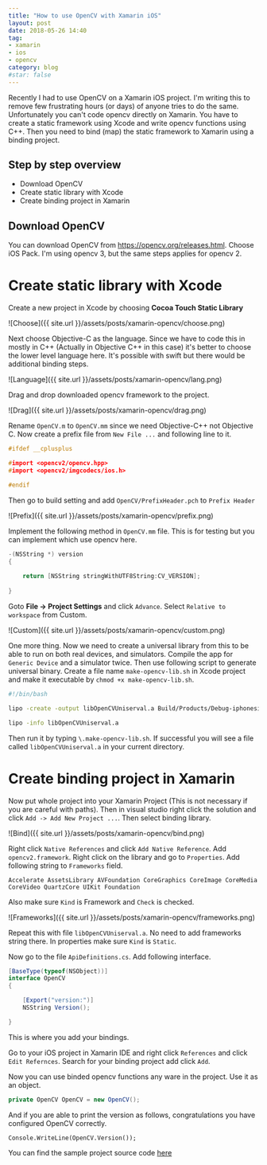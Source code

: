 ```yaml
---
title: "How to use OpenCV with Xamarin iOS"
layout: post
date: 2018-05-26 14:40
tag:
- xamarin
- ios
- opencv
category: blog
#star: false
---
```


Recently I had to use OpenCV on a Xamarin iOS project. I'm writing this to remove few frustrating hours (or days) of anyone tries to do the same. Unfortunately you can't code opencv directly on Xamarin. You have to create a static framework using Xcode and write opencv functions using C++. Then you need to bind (map) the static framework to Xamarin using a binding project. 

## Step by step overview

* Download OpenCV
* Create static library with Xcode
* Create binding project in Xamarin

## Download OpenCV

You can download OpenCV from https://opencv.org/releases.html. Choose iOS Pack. I'm using opencv 3, but the same steps applies for opencv 2.

# Create static library with Xcode

Create a new project in Xcode by choosing **Cocoa Touch Static Library**

![Choose]({{ site.url }}/assets/posts/xamarin-opencv/choose.png)

Next choose Objective-C as the language. Since we have to code this in mostly in C++ (Actually in Objective C++ in this case) it's better to choose the lower level language here. It's possible with swift but there would be additional binding steps.

![Language]({{ site.url }}/assets/posts/xamarin-opencv/lang.png)

Drag and drop downloaded opencv framework to the project.

![Drag]({{ site.url }}/assets/posts/xamarin-opencv/drag.png)

Rename `OpenCV.m` to `OpenCV.mm` since we need Objective-C++ not Objective C. Now create a prefix file from `New File ...` and following line to it.

```cpp
#ifdef __cplusplus

#import <opencv2/opencv.hpp>
#import <opencv2/imgcodecs/ios.h>

#endif
```

Then go to build setting and add `OpenCV/PrefixHeader.pch` to `Prefix Header`

![Prefix]({{ site.url }}/assets/posts/xamarin-opencv/prefix.png)

Implement the following method in `OpenCV.mm` file. This is for testing but you can implement which use opencv here.

```c++
-(NSString *) version
{
    
    return [NSString stringWithUTF8String:CV_VERSION];
    
}
```

Goto **File -> Project Settings** and click `Advance`. Select `Relative to workspace` from Custom.

![Custom]({{ site.url }}/assets/posts/xamarin-opencv/custom.png)

One more thing. Now we need to create a universal library from this to be able to run on both real devices, and simulators. Compile the app for `Generic Device` and a simulator twice. Then use following script to generate universal binary. Create a file name `make-opencv-lib.sh` in Xcode project and make it executable by `chmod +x make-opencv-lib.sh`.

```bash
#!/bin/bash

lipo -create -output libOpenCVUniserval.a Build/Products/Debug-iphonesimulator/libOpenCV.a Build/Products/Debug-iphoneos/libOpenCV.a

lipo -info libOpenCVUniserval.a
```

Then run it by typing `\.make-opencv-lib.sh`. If successful you will see a file called `libOpenCVUniserval.a` in your current directory.

# Create binding project in Xamarin

Now put whole project into your Xamarin Project (This is not necessary if you are careful with paths). Then in visual studio right click the solution and click `Add -> Add New Project ...`. Then select binding library.

![Bind]({{ site.url }}/assets/posts/xamarin-opencv/bind.png)

Right click `Native References` and click `Add Native Reference`. Add `opencv2.framework`. Right click on the library and go to `Properties`. Add following string to `Frameworks` field.

```
Accelerate AssetsLibrary AVFoundation CoreGraphics CoreImage CoreMedia CoreVideo QuartzCore UIKit Foundation
```

Also make sure `Kind` is Framework and `Check` is checked.

![Frameworks]({{ site.url }}/assets/posts/xamarin-opencv/frameworks.png)

Repeat this with file `libOpenCVUniserval.a`. No need to add frameworks string there. In properties make sure `Kind` is `Static`. 

Now go to the file `ApiDefinitions.cs`. Add following interface.

```C#
[BaseType(typeof(NSObject))]
interface OpenCV
{

	[Export("version:")]
	NSString Version();

}
```

This is where you add your bindings.

Go to your iOS project in Xamarin IDE and right click `References` and click `Edit Refernces`. Search for your binding project add click `Add`.

Now you can use binded opencv functions any ware in the project. Use it as an object.

```csharp
private OpenCV OpenCV = new OpenCV();
```

And if you are able to print the version as follows, congratulations you have configured OpenCV correctly.

```
Console.WriteLine(OpenCV.Version());
```

You can find the sample project source code [here](https://github.com/chamoda/xamarin-opencv-template)
